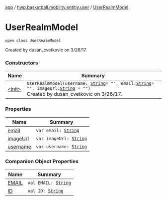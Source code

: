 [app](../../index.md) / [hwp.basketball.mobility.entitiy.user](../index.md) / [UserRealmModel](.)

# UserRealmModel

`open class UserRealmModel`

Created by dusan_cvetkovic on 3/26/17.

### Constructors

| Name | Summary |
|---|---|
| [&lt;init&gt;](-init-.md) | `UserRealmModel(username: `[`String`](https://kotlinlang.org/api/latest/jvm/stdlib/kotlin/-string/index.html)` = "", email: `[`String`](https://kotlinlang.org/api/latest/jvm/stdlib/kotlin/-string/index.html)` = "", imageUrl: `[`String`](https://kotlinlang.org/api/latest/jvm/stdlib/kotlin/-string/index.html)` = "")`<br>Created by dusan_cvetkovic on 3/26/17. |

### Properties

| Name | Summary |
|---|---|
| [email](email.md) | `var email: `[`String`](https://kotlinlang.org/api/latest/jvm/stdlib/kotlin/-string/index.html) |
| [imageUrl](image-url.md) | `var imageUrl: `[`String`](https://kotlinlang.org/api/latest/jvm/stdlib/kotlin/-string/index.html) |
| [username](username.md) | `var username: `[`String`](https://kotlinlang.org/api/latest/jvm/stdlib/kotlin/-string/index.html) |

### Companion Object Properties

| Name | Summary |
|---|---|
| [EMAIL](-e-m-a-i-l.md) | `val EMAIL: `[`String`](https://kotlinlang.org/api/latest/jvm/stdlib/kotlin/-string/index.html) |
| [ID](-i-d.md) | `val ID: `[`String`](https://kotlinlang.org/api/latest/jvm/stdlib/kotlin/-string/index.html) |
